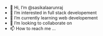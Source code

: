 - 👋 Hi, I’m @sasikalaarunraj
- 👀 I’m interested in full stack developement
- 🌱 I’m currently learning web developement
- 💞️ I’m looking to collaborate on 
- 📫 How to reach me ...

<!---
sasikalaarunraj/sasikalaarunraj is a ✨ special ✨ repository because its `README.md` (this file) appears on your GitHub profile.
You can click the Preview link to take a look at your changes.
--->
